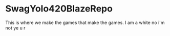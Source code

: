 # SwagYolo420BlazeRepo
This is where we make the games that make the games.
I am a white no i'm not ye u r
